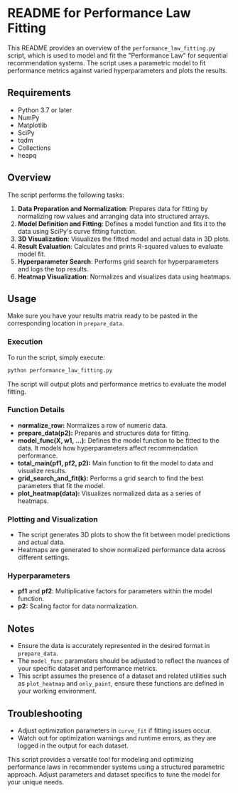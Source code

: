 # README for Performance Law Fitting

This README provides an overview of the `performance_law_fitting.py` script, which is used to model and fit the "Performance Law" for sequential recommendation systems. The script uses a parametric model to fit performance metrics against varied hyperparameters and plots the results.

## Requirements

- Python 3.7 or later
- NumPy
- Matplotlib
- SciPy
- tqdm
- Collections
- heapq

## Overview

The script performs the following tasks:

1. **Data Preparation and Normalization**: Prepares data for fitting by normalizing row values and arranging data into structured arrays.
2. **Model Definition and Fitting**: Defines a model function and fits it to the data using SciPy's curve fitting function.
3. **3D Visualization**: Visualizes the fitted model and actual data in 3D plots.
4. **Result Evaluation**: Calculates and prints R-squared values to evaluate model fit.
5. **Hyperparameter Search**: Performs grid search for hyperparameters and logs the top results.
6. **Heatmap Visualization**: Normalizes and visualizes data using heatmaps.

## Usage

Make sure you have your results matrix ready to be pasted in the corresponding location in `prepare_data`.

### Execution

To run the script, simply execute:

```bash
python performance_law_fitting.py
```

The script will output plots and performance metrics to evaluate the model fitting.

### Function Details

- **normalize_row:** Normalizes a row of numeric data.
- **prepare_data(p2):** Prepares and structures data for fitting.
- **model_func(X, w1, ...):** Defines the model function to be fitted to the data. It models how hyperparameters affect recommendation performance.
- **total_main(pf1, pf2, p2):** Main function to fit the model to data and visualize results.
- **grid_search_and_fit(k):** Performs a grid search to find the best parameters that fit the model.
- **plot_heatmap(data):** Visualizes normalized data as a series of heatmaps.

### Plotting and Visualization

- The script generates 3D plots to show the fit between model predictions and actual data.
- Heatmaps are generated to show normalized performance data across different settings.

### Hyperparameters

- **pf1** and **pf2**: Multiplicative factors for parameters within the model function.
- **p2:** Scaling factor for data normalization.

## Notes

- Ensure the data is accurately represented in the desired format in `prepare_data`.
- The `model_func` parameters should be adjusted to reflect the nuances of your specific dataset and performance metrics.
- This script assumes the presence of a dataset and related utilities such as `plot_heatmap` and `only_paint`, ensure these functions are defined in your working environment.

## Troubleshooting

- Adjust optimization parameters in `curve_fit` if fitting issues occur.
- Watch out for optimization warnings and runtime errors, as they are logged in the output for each dataset.

This script provides a versatile tool for modeling and optimizing performance laws in recommender systems using a structured parametric approach. Adjust parameters and dataset specifics to tune the model for your unique needs.